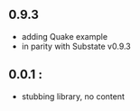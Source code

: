 ## 0.9.3

- adding Quake example
- in parity with Substate v0.9.3

## 0.0.1 : 

- stubbing library, no content